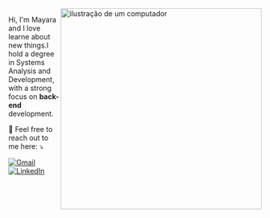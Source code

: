 <img src="https://raw.githubusercontent.com/MicaelliMedeiros/micaellimedeiros/master/image/computer-illustration.png" alt="ilustração de um computador" min-width="400px" max-width="400px" width="400px" align="right">

<p align="left"> 
  Hi, I'm Mayara and I love learne about new things.I hold a degree in Systems Analysis and Development, with a strong focus on <strong>back-end</strong> development.<br>
  


<p align="left">
  💌 Feel free to reach out to me here: ⤵️
</p>

<p align="left">
  <a href="mailto:mayarasampaio.dev@gmail.com" title="Gmail">
  <img src="https://img.shields.io/badge/-Gmail-FF0000?style=flat-square&labelColor=FF0000&logo=gmail&logoColor=white&link=mayarasampaio.dev@gmail.com" alt="Gmail"/></a>
  <a href="https://www.linkedin.com/in/mayara-queiroz-sampaio-11a999236" title="LinkedIn">
  <img src="https://img.shields.io/badge/-Linkedin-0e76a8?style=flat-square&logo=Linkedin&logoColor=white&link=www.linkedin.com/in/mayara-queiroz-sampaio-11a999236" alt="LinkedIn"/></a>
  
</p>
